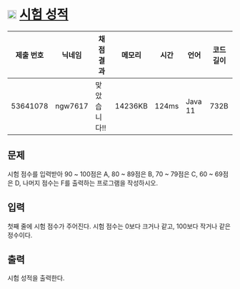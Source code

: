 # <img width="20px"  src="https://d2gd6pc034wcta.cloudfront.net/tier/1.svg" class="solvedac-tier"> [시험 성적](https://www.acmicpc.net/problem/9498) 

| 제출 번호 | 닉네임 | 채점 결과 | 메모리 | 시간 | 언어 | 코드 길이 |
|---|---|---|---|---|---|---|
|53641078|ngw7617|맞았습니다!! |14236KB|124ms|Java 11|732B|

## 문제
<p>시험 점수를 입력받아 90 ~ 100점은 A, 80 ~ 89점은 B, 70 ~ 79점은 C, 60 ~ 69점은 D, 나머지 점수는 F를 출력하는 프로그램을 작성하시오.</p>

## 입력
<p>첫째 줄에 시험 점수가 주어진다. 시험 점수는 0보다 크거나 같고, 100보다 작거나 같은 정수이다.</p>

## 출력
<p>시험 성적을 출력한다.</p>

